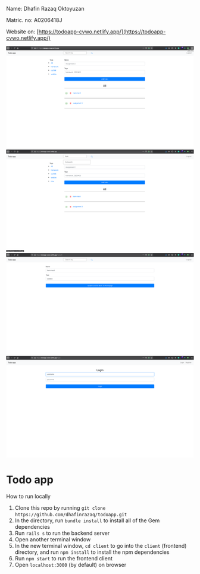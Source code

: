 Name: Dhafin Razaq Oktoyuzan

Matric. no: A0206418J

Website on: [https://todoapp-cvwo.netlify.app/](https://todoapp-cvwo.netlify.app/)

![Home page](/submissions/final-submission/images/home.png)
![Search](/submissions/final-submission/images/search.png)
![Edit Todo](/submissions/final-submission/images/update.png)
![Login](/submissions/final-submission/images/login.png)

# Todo app
How to run locally
1. Clone this repo by running `git clone https://github.com/dhafinrazaq/todoapp.git`
1. In the directory, run `bundle install` to install all of the Gem dependencies
1. Run `rails s` to run the backend server
1. Open another terminal window
1. In the new terminal window, `cd client` to go into the `client` (frontend) directory, and run `npm install` to install the npm dependencies
1. Run `npm start` to run the frontend client
1. Open `localhost:3000` (by default) on browser
